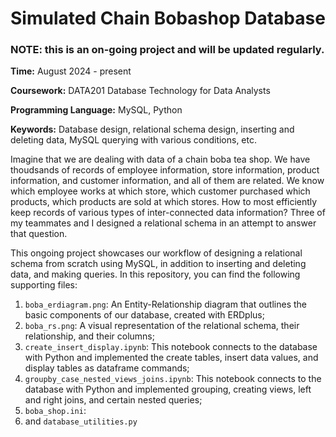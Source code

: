 # Simulated Chain Bobashop Database

### NOTE: this is an on-going project and will be updated regularly. 

**Time:** August 2024 - present 

**Coursework:** DATA201 Database Technology for Data Analysts 

**Programming Language:** MySQL, Python 

**Keywords:** Database design, relational schema design, inserting and deleting data, MySQL querying with various conditions, etc. 

Imagine that we are dealing with data of a chain boba tea shop. We have thoudsands of records of employee information, 
store information, product information, and customer information, and all of them are related. We know which employee works at which store, which customer purchased 
which products, which products are sold at which stores. How to most efficiently keep records of various types of inter-connected data information? Three of my teammates and I designed a relational schema in an attempt to answer that question. 

This ongoing project showcases our workflow of designing a relational schema from scratch using MySQL, in addition to inserting and deleting data, and making queries. In this repository, you can find the following supporting files: 
1. `boba_erdiagram.png`: An Entity-Relationship diagram that outlines the basic components of our database, created with ERDplus;
2. `boba_rs.png`: A visual representation of the relational schema, their relationship, and their columns;
3. `create_insert_display.ipynb`: This notebook connects to the database with Python and implemented the create tables, insert data values, and display tables as dataframe commands;
4. `groupby_case_nested_views_joins.ipynb`: This notebook connects to the database with Python and implemented grouping, creating views, left and right joins, and certain nested queries;
5. `boba_shop.ini`: 
6.  and `database_utilities.py`
